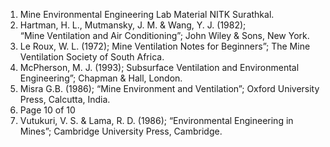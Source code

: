 1.	Mine Environmental Engineering Lab Material NITK Surathkal.
2.  Hartman, H. L., Mutmansky, J. M. & Wang, Y. J. (1982);<br> “Mine Ventilation and Air Conditioning”; John Wiley & Sons, New York. 
3.  Le Roux, W. L. (1972); Mine Ventilation Notes for Beginners”; The Mine Ventilation Society of South Africa. 
4.	McPherson, M. J. (1993); Subsurface Ventilation and Environmental Engineering”; Chapman & Hall, London. 
5.	Misra  G.B.   (1986); “Mine Environment and Ventilation”; Oxford University Press, Calcutta, India. 
6.	Page 10 of 10 
7.	Vutukuri, V. S. & Lama, R. D. (1986); “Environmental Engineering in Mines”; Cambridge University Press, Cambridge.

